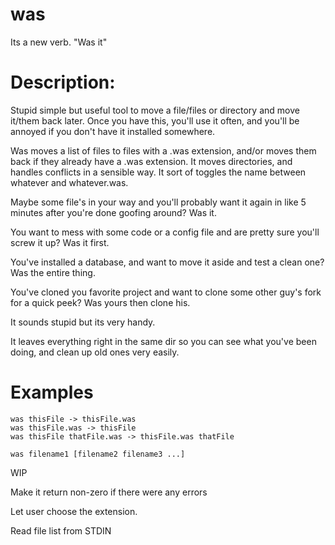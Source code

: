 was
===

Its a new verb.  "Was it"


Description:
============

Stupid simple but useful tool to move a file/files or directory and
move it/them back later.  Once you have this, you'll use it often,
and you'll be annoyed if you don't have it installed somewhere.

Was moves a list of files to files with a .was extension, and/or
moves them back if they already have a .was extension.  It moves
directories, and handles conflicts in a sensible way. It sort of
toggles the name between whatever and whatever.was.

Maybe some file's in your way and you'll probably want it again in
like 5 minutes after you're done goofing around?  Was it.

You want to mess with some code or a config file and are pretty
sure you'll screw it up?  Was it first.

You've installed a database, and want to move it aside and test a
clean one?  Was the entire thing.

You've cloned you favorite project and want to clone some other
guy's fork for a quick peek?  Was yours then clone his.

It sounds stupid but its very handy.

It leaves everything right in the same dir so you can see what
you've been doing, and clean up old ones very easily.

Examples
========

    was thisFile -> thisFile.was
    was thisFile.was -> thisFile
    was thisFile thatFile.was -> thisFile.was thatFile

    was filename1 [filename2 filename3 ...]

WIP

Make it return non-zero if there were any errors

Let user choose the extension.

Read file list from STDIN

